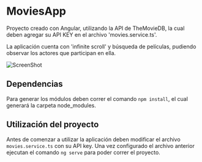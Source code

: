 # MoviesApp

Proyecto creado con Angular, utilizando la API de TheMovieDB, la cual deben agregar su API KEY en el archivo 'movies.service.ts'. 

La aplicación cuenta con 'infinite scroll' y búsqueda de películas, pudiendo observar los actores que participan en ella.

![ScreenShot](https://i.imgur.com/veifXI3.png)

## Dependencias

Para generar los módulos deben correr el comando `npm install`, el cual generará la carpeta node_modules.


## Utilización del proyecto

Antes de comenzar a utilizar la aplicación deben modificar el archivo `movies.service.ts` con su API key. Una vez configurado el archivo anterior ejecutan el comando `ng serve` para poder correr el proyecto. 